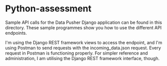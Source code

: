 # Python-assessment

Sample API calls for the Data Pusher Django application can be found in this directory. These sample programmes show you how to use the different API endpoints.

I'm using the Django REST framework views to access the endpoint, and I'm using Postman to send requests with the incoming_data.json request. Every request in Postman is functioning properly. For simpler reference and administration, I am utilising the Django REST framework interface, though.

